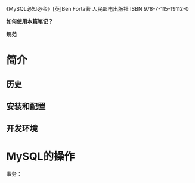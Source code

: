 《MySQL必知必会》[英]Ben Forta著 人民邮电出版社 ISBN 978-7-115-19112-0

**如何使用本篇笔记？**



**规范**





# 简介













## 历史



## 安装和配置



## 开发环境





# MySQL的操作



事务：



